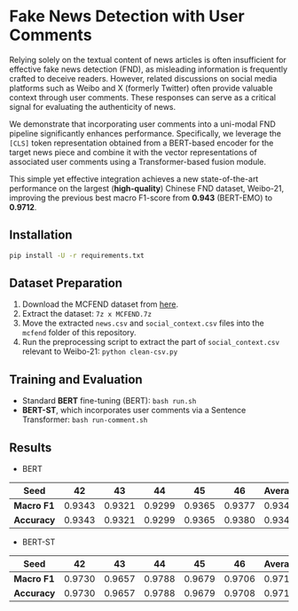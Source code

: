 # Fake News Detection with User Comments

Relying solely on the textual content of news articles is often insufficient for effective fake news detection (FND), as misleading information is frequently crafted to deceive readers.
However, related discussions on social media platforms such as Weibo and X (formerly Twitter) often provide valuable context through user comments. These responses can serve as a critical signal for evaluating the authenticity of news.

We demonstrate that incorporating user comments into a uni-modal FND pipeline significantly enhances performance. Specifically, we leverage the `[CLS]` token representation obtained from a BERT-based encoder for the target news piece and combine it with the vector representations of associated user comments using a Transformer-based fusion module.

This simple yet effective integration achieves a new state-of-the-art performance on the largest (**high-quality**) Chinese FND dataset, Weibo-21, improving the previous best macro F1-score from **0.943** (BERT-EMO) to **0.9712**.

## Installation
```bash
pip install -U -r requirements.txt
```
## Dataset Preparation
1. Download the MCFEND dataset from [here](https://drive.google.com/drive/folders/1tflhQTkMT_gTTwEw3ESfKS7Sr5w__5u5?usp=sharing).
2. Extract the dataset: `7z x MCFEND.7z`
3. Move the extracted `news.csv` and `social_context.csv` files into the `mcfend` folder of this repository.
4. Run the preprocessing script to extract the part of `social_context.csv` relevant to Weibo-21: `python clean-csv.py`
## Training and Evaluation
- Standard **BERT** fine-tuning (BERT): `bash run.sh`
- **BERT-ST**, which incorporates user comments via a Sentence Transformer: `bash run-comment.sh`
## Results
- BERT

| Seed       | 42     | 43     | 44     | 45     | 46     | Average |
|------------|--------|--------|--------|--------|--------|---------|
|**Macro F1**| 0.9343 | 0.9321 | 0.9299 | 0.9365 | 0.9377 | 0.9341  |
|**Accuracy**| 0.9343 | 0.9321 | 0.9299 | 0.9365 | 0.9380 | 0.9342  |

- BERT-ST

| Seed       | 42     | 43     | 44     | 45     | 46     | Average |
|------------|--------|--------|--------|--------|--------|---------|
|**Macro F1**| 0.9730 | 0.9657 | 0.9788 | 0.9679 | 0.9706 | 0.9712  |
|**Accuracy**| 0.9730 | 0.9657 | 0.9788 | 0.9679 | 0.9708 | 0.9712  |
